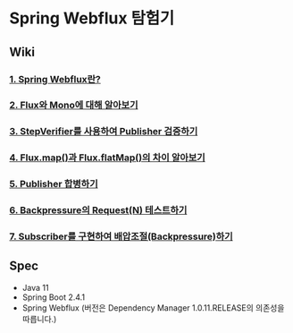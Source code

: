 # Spring Webflux 탐험기

## Wiki
### [1. Spring Webflux란?](https://github.com/technical-learn-room/spring-webflux-learn/wiki/1.-What-is-Spring-Webflux)  
### [2. Flux와 Mono에 대해 알아보기](https://github.com/technical-learn-room/spring-webflux-learn/wiki/2.-How-to-use-Flux-and-Mono)  
### [3. StepVerifier를 사용하여 Publisher 검증하기](https://github.com/technical-learn-room/spring-webflux-learn/wiki/3.-How-to-use-StepVerifier)  
### [4. Flux.map()과 Flux.flatMap()의 차이 알아보기](https://github.com/technical-learn-room/spring-webflux-learn/wiki/4.-What-is-difference-between-map()-and-flatMap())  
### [5. Publisher 합병하기](https://github.com/technical-learn-room/spring-webflux-learn/wiki/5.-How-to-merge-Publishers)  
### [6. Backpressure의 Request(N) 테스트하기](https://github.com/technical-learn-room/spring-webflux-learn/wiki/6.-How-to-test-Request(N))  
### [7. Subscriber를 구현하여 배압조절(Backpressure)하기](https://github.com/technical-learn-room/spring-webflux-learn/wiki/7.-How-to-implement-Backpressure)  

## Spec
- Java 11
- Spring Boot 2.4.1
- Spring Webflux (버전은 Dependency Manager 1.0.11.RELEASE의 의존성을 따릅니다.)
